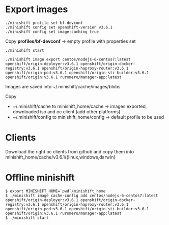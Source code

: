 # Export images
```
./minishift profile set bf-devconf
./minishift config set openshift-version v3.6.1
./minishift config set image-caching true
```
Copy **profiles/bf-devconf** -> empty profile with properties set
```
./minishift start
```

```
./minishift image export centos/nodejs-6-centos7:latest openshift/origin-deployer:v3.6.1 openshift/origin-docker-registry:v3.6.1 openshift/origin-haproxy-router:v3.6.1 openshift/origin-pod:v3.6.1 openshift/origin-sti-builder:v3.6.1 openshift/origin:v3.6.1 ruromero/manager-app:latest
```
Images are saved into ~/.minishift/cache/images/blobs

Copy
* ~/.minishift/cache to minishift_home/cache -> images exported, downloaded iso and oc client (add other platforms)
* ~/.minishift/config to minishift_home/config -> default profile to be used

# Clients
Download the right oc clients from github and copy them into  minishift_home/cache/v3.6.1/{linux,windows,darwin}

# Offline minishift
```
$ export MINISHIFT_HOME=`pwd`/minishift_home
$ ./minishift image cache-config add centos/nodejs-6-centos7:latest openshift/origin-deployer:v3.6.1 openshift/origin-docker-registry:v3.6.1 openshift/origin-haproxy-router:v3.6.1 openshift/origin-pod:v3.6.1 openshift/origin-sti-builder:v3.6.1 openshift/origin:v3.6.1 ruromero/manager-app:latest
$ ./minishift start
```
